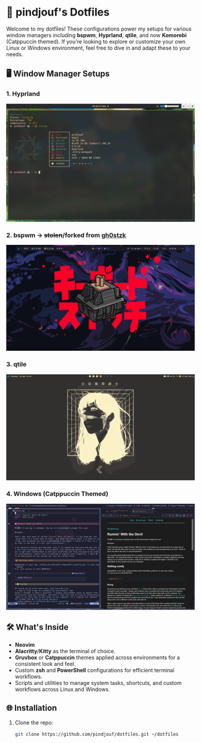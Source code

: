 # 🔧 pindjouf's Dotfiles

Welcome to my dotfiles! These configurations power my setups for various window managers including **bspwm**, **Hyprland**, **qtile**, and now **Komorebi** (Catppuccin themed). If you're looking to explore or customize your own Linux or Windows environment, feel free to dive in and adapt these to your needs.

## 🖥️ Window Manager Setups

### 1. **Hyprland**

![hyprland screenshot](/assets/hyprland.png)

### 2. **bspwm** -> ~~stolen~~/forked from [gh0stzk](https://github.com/gh0stzk/dotfiles)

![bspwm screenshot](/assets/bspwm.gif)

### 3. **qtile**

![qtile screenshot](/assets/qtile.png)

### 4. **Windows (Catppuccin Themed)**

![windows screenshot ](/assets/windows.PNG)

## 🛠️ What's Inside

- **Neovim**
- **Alacritty**/**Kitty** as the terminal of choice.
- **Gruvbox** or **Catppuccin** themes applied across environments for a consistent look and feel.
- Custom **zsh** and **PowerShell** configurations for efficient terminal workflows.
- Scripts and utilities to manage system tasks, shortcuts, and custom workflows across Linux and Windows.

## 🌐 Installation

1. Clone the repo:
   ```bash
   git clone https://github.com/pindjouf/dotfiles.git ~/dotfiles
